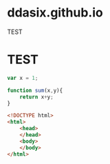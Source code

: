 ddasix.github.io
================
TEST

# TEST
```javascript
var x = 1;

function sum(x,y){
	return x+y;
}
```
```html
<!DOCTYPE html>
<html>
	<head>
	</head>
	<body>
	</body>
</html>
```
